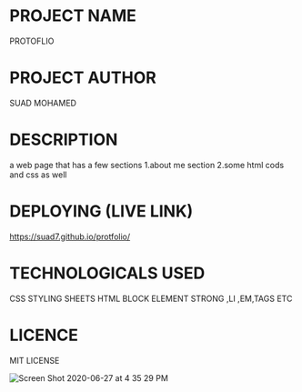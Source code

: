 # PROJECT NAME 
PROTOFLIO
# PROJECT AUTHOR
SUAD MOHAMED 
# DESCRIPTION
a web page that has a few sections 1.about me section 2.some html cods and css as well 
# DEPLOYING (LIVE LINK)
https://suad7.github.io/protfolio/
# TECHNOLOGICALS USED
CSS STYLING SHEETS  HTML BLOCK ELEMENT STRONG ,LI ,EM,TAGS ETC 
# LICENCE
MIT LICENSE

![Screen Shot 2020-06-27 at 4 35 29 PM](https://user-images.githubusercontent.com/56633037/85923533-6c4ede00-b894-11ea-92e6-9b136c214d89.png)
